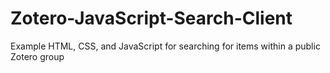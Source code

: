 # Zotero-JavaScript-Search-Client
Example HTML, CSS, and JavaScript for searching for items within a public Zotero group
